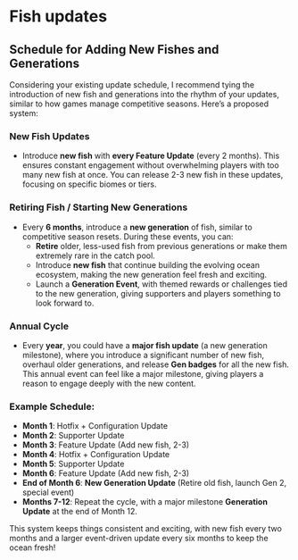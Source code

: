 # Fish updates

## **Schedule for Adding New Fishes and Generations**

Considering your existing update schedule, I recommend tying the introduction of new fish and generations into the rhythm of your updates, similar to how games manage competitive seasons. Here’s a proposed system:

### **New Fish Updates**

* Introduce **new fish** with **every Feature Update** (every 2 months). This ensures constant engagement without overwhelming players with too many new fish at once. You can release 2-3 new fish in these updates, focusing on specific biomes or tiers.

### **Retiring Fish / Starting New Generations**

* Every **6 months**, introduce a **new generation** of fish, similar to competitive season resets. During these events, you can:
  * **Retire** older, less-used fish from previous generations or make them extremely rare in the catch pool.
  * Introduce **new fish** that continue building the evolving ocean ecosystem, making the new generation feel fresh and exciting.
  * Launch a **Generation Event**, with themed rewards or challenges tied to the new generation, giving supporters and players something to look forward to.

### **Annual Cycle**

* Every **year**, you could have a **major fish update** (a new generation milestone), where you introduce a significant number of new fish, overhaul older generations, and release **Gen badges** for all the new fish. This annual event can feel like a major milestone, giving players a reason to engage deeply with the new content.

### Example Schedule:

* **Month 1**: Hotfix + Configuration Update
* **Month 2**: Supporter Update
* **Month 3**: Feature Update (Add new fish, 2-3)
* **Month 4**: Hotfix + Configuration Update
* **Month 5**: Supporter Update
* **Month 6**: Feature Update (Add new fish, 2-3)
* **End of Month 6**: **New Generation Update** (Retire old fish, launch Gen 2, special event)
* **Months 7-12**: Repeat the cycle, with a major milestone **Generation Update** at the end of Month 12.

This system keeps things consistent and exciting, with new fish every two months and a larger event-driven update every six months to keep the ocean fresh!
